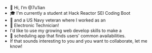 - 👋  Hi, I’m @7u1ian
- 🎓  I'm currently a student at Hack Reactor SEI Coding Boot
- 🔱  and a US Navy veteran where I worked as an
- 📡  Electronic Technician! 
-  I'd like to use my growing web develop skills to make a 
- 📅  scheduling app that finds users' common availabilities.
- If that sounds interesting to you and you want to collaborate, let me know!
